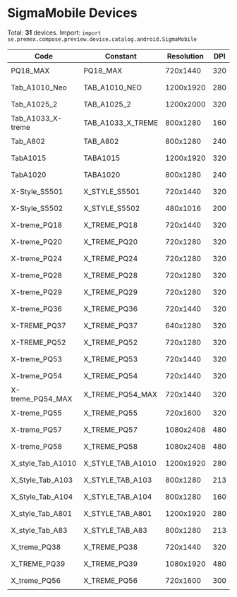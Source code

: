 # SigmaMobile Devices

Total: **31** devices. Import: `import se.premex.compose.preview.device.catalog.android.SigmaMobile`

| Code | Constant | Resolution | DPI | Compose Spec | Preview Usage |
|------|----------|------------|-----|-------------|---------------|
| PQ18_MAX | PQ18_MAX | 720x1440 | 320 | `spec:width=720px,height=1440px,dpi=320` | `@Preview(device = SigmaMobile.PQ18_MAX)` |
| Tab_A1010_Neo | TAB_A1010_NEO | 1200x1920 | 280 | `spec:width=1200px,height=1920px,dpi=280` | `@Preview(device = SigmaMobile.TAB_A1010_NEO)` |
| Tab_A1025_2 | TAB_A1025_2 | 1200x2000 | 320 | `spec:width=1200px,height=2000px,dpi=320` | `@Preview(device = SigmaMobile.TAB_A1025_2)` |
| Tab_A1033_X-treme | TAB_A1033_X_TREME | 800x1280 | 160 | `spec:width=800px,height=1280px,dpi=160` | `@Preview(device = SigmaMobile.TAB_A1033_X_TREME)` |
| Tab_A802 | TAB_A802 | 800x1280 | 240 | `spec:width=800px,height=1280px,dpi=240` | `@Preview(device = SigmaMobile.TAB_A802)` |
| TabA1015 | TABA1015 | 1200x1920 | 320 | `spec:width=1200px,height=1920px,dpi=320` | `@Preview(device = SigmaMobile.TABA1015)` |
| TabA1020 | TABA1020 | 800x1280 | 240 | `spec:width=800px,height=1280px,dpi=240` | `@Preview(device = SigmaMobile.TABA1020)` |
| X-Style_S5501 | X_STYLE_S5501 | 720x1440 | 320 | `spec:width=720px,height=1440px,dpi=320` | `@Preview(device = SigmaMobile.X_STYLE_S5501)` |
| X-Style_S5502 | X_STYLE_S5502 | 480x1016 | 200 | `spec:width=480px,height=1016px,dpi=200` | `@Preview(device = SigmaMobile.X_STYLE_S5502)` |
| X-treme_PQ18 | X_TREME_PQ18 | 720x1440 | 320 | `spec:width=720px,height=1440px,dpi=320` | `@Preview(device = SigmaMobile.X_TREME_PQ18)` |
| X-treme_PQ20 | X_TREME_PQ20 | 720x1280 | 320 | `spec:width=720px,height=1280px,dpi=320` | `@Preview(device = SigmaMobile.X_TREME_PQ20)` |
| X-treme_PQ24 | X_TREME_PQ24 | 720x1280 | 320 | `spec:width=720px,height=1280px,dpi=320` | `@Preview(device = SigmaMobile.X_TREME_PQ24)` |
| X-treme_PQ28 | X_TREME_PQ28 | 720x1280 | 320 | `spec:width=720px,height=1280px,dpi=320` | `@Preview(device = SigmaMobile.X_TREME_PQ28)` |
| X-treme_PQ29 | X_TREME_PQ29 | 720x1280 | 320 | `spec:width=720px,height=1280px,dpi=320` | `@Preview(device = SigmaMobile.X_TREME_PQ29)` |
| X-treme_PQ36 | X_TREME_PQ36 | 720x1440 | 320 | `spec:width=720px,height=1440px,dpi=320` | `@Preview(device = SigmaMobile.X_TREME_PQ36)` |
| X-TREME_PQ37 | X_TREME_PQ37 | 640x1280 | 320 | `spec:width=640px,height=1280px,dpi=320` | `@Preview(device = SigmaMobile.X_TREME_PQ37)` |
| X-TREME_PQ52 | X_TREME_PQ52 | 720x1280 | 320 | `spec:width=720px,height=1280px,dpi=320` | `@Preview(device = SigmaMobile.X_TREME_PQ52)` |
| X-treme_PQ53 | X_TREME_PQ53 | 720x1440 | 320 | `spec:width=720px,height=1440px,dpi=320` | `@Preview(device = SigmaMobile.X_TREME_PQ53)` |
| X-treme_PQ54 | X_TREME_PQ54 | 720x1440 | 320 | `spec:width=720px,height=1440px,dpi=320` | `@Preview(device = SigmaMobile.X_TREME_PQ54)` |
| X-treme_PQ54_MAX | X_TREME_PQ54_MAX | 720x1440 | 320 | `spec:width=720px,height=1440px,dpi=320` | `@Preview(device = SigmaMobile.X_TREME_PQ54_MAX)` |
| X-treme_PQ55 | X_TREME_PQ55 | 720x1600 | 320 | `spec:width=720px,height=1600px,dpi=320` | `@Preview(device = SigmaMobile.X_TREME_PQ55)` |
| X-treme_PQ57 | X_TREME_PQ57 | 1080x2408 | 480 | `spec:width=1080px,height=2408px,dpi=480` | `@Preview(device = SigmaMobile.X_TREME_PQ57)` |
| X-treme_PQ58 | X_TREME_PQ58 | 1080x2408 | 480 | `spec:width=1080px,height=2408px,dpi=480` | `@Preview(device = SigmaMobile.X_TREME_PQ58)` |
| X_style_Tab_A1010 | X_STYLE_TAB_A1010 | 1200x1920 | 280 | `spec:width=1200px,height=1920px,dpi=280` | `@Preview(device = SigmaMobile.X_STYLE_TAB_A1010)` |
| X_Style_Tab_A103 | X_STYLE_TAB_A103 | 800x1280 | 213 | `spec:width=800px,height=1280px,dpi=213` | `@Preview(device = SigmaMobile.X_STYLE_TAB_A103)` |
| X_Style_Tab_A104 | X_STYLE_TAB_A104 | 800x1280 | 160 | `spec:width=800px,height=1280px,dpi=160` | `@Preview(device = SigmaMobile.X_STYLE_TAB_A104)` |
| X_style_Tab_A801 | X_STYLE_TAB_A801 | 1200x1920 | 280 | `spec:width=1200px,height=1920px,dpi=280` | `@Preview(device = SigmaMobile.X_STYLE_TAB_A801)` |
| X_style_Tab_A83 | X_STYLE_TAB_A83 | 800x1280 | 213 | `spec:width=800px,height=1280px,dpi=213` | `@Preview(device = SigmaMobile.X_STYLE_TAB_A83)` |
| X_treme_PQ38 | X_TREME_PQ38 | 720x1440 | 320 | `spec:width=720px,height=1440px,dpi=320` | `@Preview(device = SigmaMobile.X_TREME_PQ38)` |
| X_TREME_PQ39 | X_TREME_PQ39 | 1080x1920 | 480 | `spec:width=1080px,height=1920px,dpi=480` | `@Preview(device = SigmaMobile.X_TREME_PQ39)` |
| X_treme_PQ56 | X_TREME_PQ56 | 720x1600 | 300 | `spec:width=720px,height=1600px,dpi=300` | `@Preview(device = SigmaMobile.X_TREME_PQ56)` |

<!-- Generated automatically. Do not edit manually. -->

